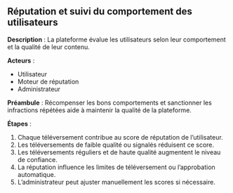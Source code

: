## Réputation et suivi du comportement des utilisateurs

**Description** :
La plateforme évalue les utilisateurs selon leur comportement et la qualité de leur contenu.

**Acteurs** :

* Utilisateur
* Moteur de réputation
* Administrateur

**Préambule** :
Récompenser les bons comportements et sanctionner les infractions répétées aide à maintenir la qualité de la plateforme.

**Étapes** :

1. Chaque téléversement contribue au score de réputation de l’utilisateur.
2. Les téléversements de faible qualité ou signalés réduisent ce score.
3. Les téléversements réguliers et de haute qualité augmentent le niveau de confiance.
4. La réputation influence les limites de téléversement ou l’approbation automatique.
5. L’administrateur peut ajuster manuellement les scores si nécessaire.
